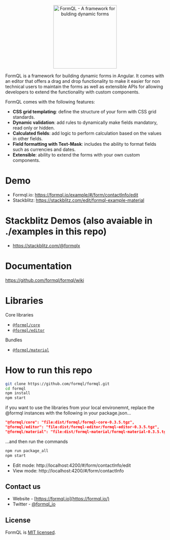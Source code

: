 <p align="center"><a href="https://formql.io"><img src="https://formql.io/assets/formql-logo-github.png" alt="FormQL - A framework for bulding dynamic forms" style="height:200px"></a></p>

FormQL is a framework for building dynamic forms in Angular. It comes with an editor that offers a drag and drop functionality to make it easier for non technical users to maintain the forms as well as  extensible APIs for allowing developers to extend the functionality with custom components. 

FormQL comes with the following features: 

- **CSS grid templating**: define the structure of your form with CSS grid standards.
- **Dynamic validation**: add rules to dynamically make fields mandatory, read only or hidden.
- **Calculated fields**: add logic to perform calculation based on the values in other fields.
- **Field formatting with Text-Mask**: includes the ability to format fields such as currencies and dates.
- **Extensible**: ability to extend the forms with your own custom components.

# Demo
- Formql.io: https://formql.io/example/#/form/contactInfo/edit
- Stackblitz: https://stackblitz.com/edit/formql-example-material

# Stackblitz Demos (also avaiable in ./examples in this repo)
- https://stackblitz.com/@formqlx

# Documentation
https://github.com/formql/formql/wiki

# Libraries
Core libraries
- [`@formql/core`](https://www.npmjs.com/package/@formql/core)
- [`@formql/editor`](https://www.npmjs.com/package/@formql/editor)

Bundles
- [`@formql/material`](https://www.npmjs.com/package/@formql/material)

# How to run this repo
```bash
git clone https://github.com/formql/formql.git
cd formql
npm install
npm start
```
if you want to use the libraries from your local environemnt, replace the @formql instances with the following in your package.json...
```json
"@formql/core": "file:dist/formql/formql-core-0.3.5.tgz",
"@formql/editor": "file:dist/formql-editor/formql-editor-0.3.5.tgz",
"@formql/material": "file:dist/formql-material/formql-material-0.3.5.tgz",
```
...and then run the commands
```bash
npm run package_all
npm start
```

- Edit mode: http://localhost:4200/#/form/contactInfo/edit
- View mode: http://localhost:4200/#/form/contactInfo

## Contact us
- Website - [https://formql.io](https://formql.io/)
- Twitter - [@formql_io](https://twitter.com/formql_io)

## License
FormQL is [MIT licensed](LICENSE).

